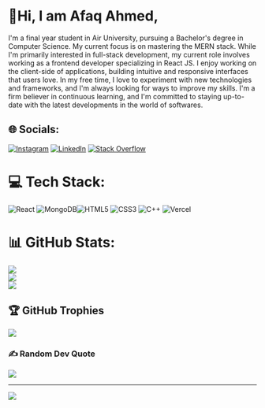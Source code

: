 # 💫Hi, I am Afaq Ahmed,
I'm a final year student in Air University, pursuing a Bachelor's degree in Computer Science. My current focus is on mastering the MERN stack. While I'm primarily interested in full-stack development, my current role involves working as a frontend developer specializing in React JS. I enjoy working on the client-side of applications, building intuitive and responsive interfaces that users love. In my free time, I love to experiment with new technologies and frameworks, and I'm always looking for ways to improve my skills. I'm a firm believer in continuous learning, and I'm committed to staying up-to-date with the latest developments in the world of softwares.


## 🌐 Socials:
[![Instagram](https://img.shields.io/badge/Instagram-%23E4405F.svg?logo=Instagram&logoColor=white)](https://instagram.com/aint.afaq) [![LinkedIn](https://img.shields.io/badge/LinkedIn-%230077B5.svg?logo=linkedin&logoColor=white)](https://linkedin.com/in/afaaaq85) [![Stack Overflow](https://img.shields.io/badge/-Stackoverflow-FE7A16?logo=stack-overflow&logoColor=white)](https://stackoverflow.com/users/21315889) 

# 💻 Tech Stack:
![React](https://img.shields.io/badge/react-%2320232a.svg?style=for-the-badge&logo=react&logoColor=%2361DAFB) ![MongoDB](https://img.shields.io/badge/MongoDB-%234ea94b.svg?style=for-the-badge&logo=mongodb&logoColor=white)![HTML5](https://img.shields.io/badge/html5-%23E34F26.svg?style=for-the-badge&logo=html5&logoColor=white) ![CSS3](https://img.shields.io/badge/css3-%231572B6.svg?style=for-the-badge&logo=css3&logoColor=white) ![C++](https://img.shields.io/badge/c++-%2300599C.svg?style=for-the-badge&logo=c%2B%2B&logoColor=white) ![Vercel](https://img.shields.io/badge/vercel-%23000000.svg?style=for-the-badge&logo=vercel&logoColor=white) 
# 📊 GitHub Stats:
![](https://github-readme-stats.vercel.app/api?username=afaaaq85&theme=dark&hide_border=false&include_all_commits=false&count_private=false)<br/>
![](https://github-readme-streak-stats.herokuapp.com/?user=afaaaq85&theme=dark&hide_border=false)<br/>
![](https://github-readme-stats.vercel.app/api/top-langs/?username=afaaaq85&theme=dark&hide_border=false&include_all_commits=false&count_private=false&layout=compact)

## 🏆 GitHub Trophies
![](https://github-profile-trophy.vercel.app/?username=afaaaq85&theme=darkhub&no-frame=false&no-bg=false&margin-w=4)

### ✍️ Random Dev Quote
![](https://quotes-github-readme.vercel.app/api?type=vetical&theme=radical)

---
[![](https://visitcount.itsvg.in/api?id=afaaaq85&icon=0&color=6)](https://visitcount.itsvg.in)

<!-- Proudly created with GPRM ( https://gprm.itsvg.in ) -->
